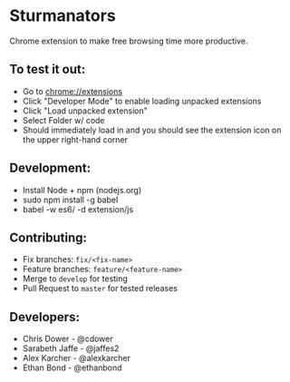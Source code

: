 # Sturmanators
Chrome extension to make free browsing time more productive.

To test it out:
-----------------
- Go to [chrome://extensions](chrome://extensions)
- Click "Developer Mode" to enable loading unpacked extensions
- Click "Load unpacked extension"
- Select Folder w/ code
- Should immediately load in and you should see the extension icon on the upper right-hand corner

Development:
-------------
- Install Node + npm (nodejs.org)
- sudo npm install -g babel
- babel -w es6/ -d extension/js

Contributing:
-------------
- Fix branches: `fix/<fix-name>`
- Feature branches: `feature/<feature-name>`
- Merge to `develop` for testing
- Pull Request to `master` for tested releases

Developers:
----------------
- Chris Dower - @cdower
- Sarabeth Jaffe - @jaffes2
- Alex Karcher - @alexkarcher
- Ethan Bond - @ethanbond
